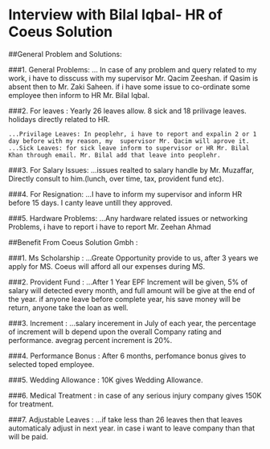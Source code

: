 
		

# Interview with Bilal Iqbal- HR of Coeus Solution

##General Problem and Solutions: 


###1.  General Problems:
	... In case of any problem and query related to my work, i have to disscuss with my supervisor Mr. Qacim Zeeshan. if Qasim is absent then to Mr. Zaki Saheen. if i have some issue to co-ordinate some employee then inform to HR Mr. Bilal Iqbal.
		
###2.  For leaves :
	Yearly 26 leaves allow. 8 sick and 18 prilivage leaves. holidays directly related to HR.
	
	...Privilage Leaves: In peoplehr, i have to report and expalin 2 or 1 day before with my reason, my  supervisor Mr. Qacim will aprove it.
	...Sick Leaves: for sick leave inform to supervisor or HR Mr. Bilal Khan through email. Mr. Bilal add that leave into peoplehr.

###3.  For Salary Issues: 
	...issues realted to salary handle by Mr. Muzaffar, Directly  consult to him.(lunch, over time, tax, provident fund etc).

###4.  For Resignation: 
	...I have to inform my supervisor and inform HR before 15 days. I canty  leave untill they approved.

###5. Hardware Problems: 
	...Any hardware related issues or networking Problems, i have to report i have to report Mr. Zeehan Ahmad
	


##Benefit From Coeus Solution Gmbh :


###1. Ms Scholarship :
	 ...Greate Opportunity provide to us, after 3 years we apply for MS. Coeus will afford all our expenses during MS.

###2. Provident Fund : 
	 ...After 1 Year EPF Increment will be given, 5% of salary will detected every month, and full amount will be give at the end of the year. if anyone leave before complete year, his save money will be return, anyone take the loan as well.

###3. Increment :
	 ...salary incerement in July of each year, the percentage of increment will b depend upon the overall Company rating and performance. avegrag percent increment is 20%.

###4. Performance Bonus : 
	 After 6 months, perfomance bonus gives to selected toped employee.  

###5. Wedding Allowance : 
	10K gives Wedding Allowance.

###6. Medical Treatment : 
	in case of any serious injury company gives 150K for treatment.

###7. Adjustable Leaves : 
	...if take less than 26 leaves then that leaves automaticaly adjust in next year. in case i want to leave company than that will be paid.





